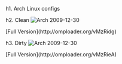 h1. Arch Linux configs

h2. Clean
![Arch 2009-12-30](http://omploader.org/tMzRidg)
<p>[Full Version](http://omploader.org/vMzRidg)</p>

h3. Dirty
![Arch 2009-12-30](http://omploader.org/tMzRieA)
<p>[Full Version](http://omploader.org/vMzRieA)</p>

